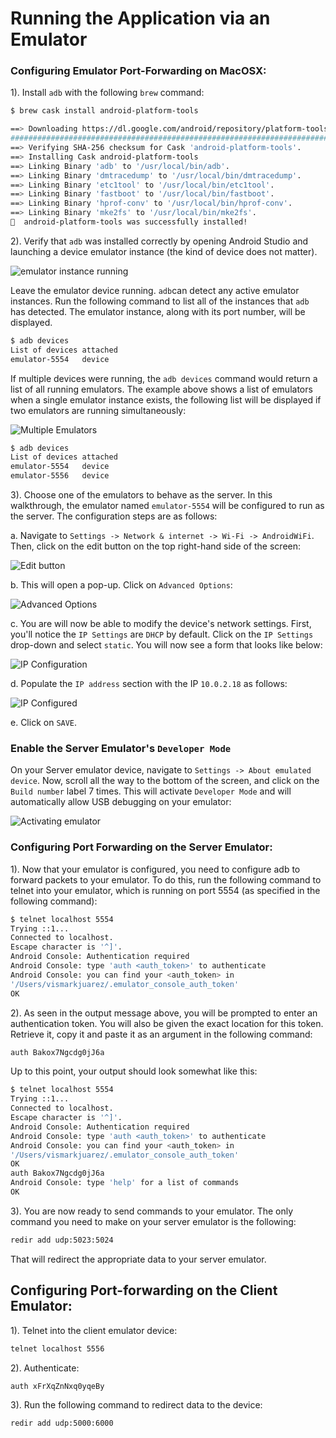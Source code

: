 # Running the Application via an Emulator

### Configuring Emulator Port-Forwarding on MacOSX:

1). Install `adb` with the following `brew` command:

```bash
$ brew cask install android-platform-tools

==> Downloading https://dl.google.com/android/repository/platform-tools_r29.0.6-
######################################################################## 100.0%
==> Verifying SHA-256 checksum for Cask 'android-platform-tools'.
==> Installing Cask android-platform-tools
==> Linking Binary 'adb' to '/usr/local/bin/adb'.
==> Linking Binary 'dmtracedump' to '/usr/local/bin/dmtracedump'.
==> Linking Binary 'etc1tool' to '/usr/local/bin/etc1tool'.
==> Linking Binary 'fastboot' to '/usr/local/bin/fastboot'.
==> Linking Binary 'hprof-conv' to '/usr/local/bin/hprof-conv'.
==> Linking Binary 'mke2fs' to '/usr/local/bin/mke2fs'.
🍺  android-platform-tools was successfully installed!
```

2). Verify that `adb` was installed correctly by opening Android Studio and launching a device emulator instance (the kind of device does not matter).

![emulator instance running](resources/emulatorRunning.png)

Leave the emulator device running. `adb`can detect any active emulator instances. Run the following command to list all of the instances that `adb` has detected.  The emulator instance, along with its port number, will be displayed.

```bash
$ adb devices
List of devices attached
emulator-5554	device
```

If multiple devices were running, the `adb devices` command would return a list of all running emulators. The example above shows a list of emulators when a single emulator instance exists, the following list will be displayed if two emulators are running simultaneously:

![Multiple Emulators](resources/multipleEmulators.png)

```bash
$ adb devices
List of devices attached
emulator-5554	device
emulator-5556	device
```

3). Choose one of the emulators to behave as the server. In this walkthrough, the emulator named `emulator-5554` will be configured to run as the server.  The configuration steps are as follows:

a. Navigate to `Settings -> Network & internet -> Wi-Fi -> AndroidWiFi`.  Then, click on the edit button on the top right-hand side of the screen:

![Edit button](resources/editButton.png)

b. This will open a pop-up. Click on `Advanced Options`:

![Advanced Options](resources/advancedOptions.png)

c. You are will now be able to modify the device's network settings. First, you'll notice the `IP Settings` are `DHCP` by default. Click on the `IP Settings` drop-down and select `static`.  You will now see a form that looks like below:

![IP Configuration](resources/IPConfiguration.png)

d. Populate the `IP address` section with the IP `10.0.2.18` as follows:

![IP Configured](resources/ipAdded.png)

e. Click on `SAVE`.

### Enable the Server Emulator's `Developer Mode`

On your Server emulator device, navigate to `Settings -> About emulated device`.  Now, scroll all the way to the bottom of the screen, and click on the `Build number` label 7 times. This will activate `Developer Mode` and will automatically allow USB debugging on your emulator:

![Activating emulator](resources/developerMode.png)

### Configuring Port Forwarding on the Server Emulator:

1). Now that your emulator is configured, you need to configure adb to forward packets to your emulator.  To do this, run the following command to telnet into your emulator, which is running on port 5554 (as specified in the following command):

```bash
$ telnet localhost 5554
Trying ::1...
Connected to localhost.
Escape character is '^]'.
Android Console: Authentication required
Android Console: type 'auth <auth_token>' to authenticate
Android Console: you can find your <auth_token> in
'/Users/vismarkjuarez/.emulator_console_auth_token'
OK
```

2). As seen in the output message above, you will be prompted to enter an authentication token. You will also be given the exact location for this token. Retrieve it, copy it and paste it as an argument in the following command:

```bash
auth Bakox7Ngcdg0jJ6a
```

Up to this point, your output should look somewhat like this:
```bash
$ telnet localhost 5554
Trying ::1...
Connected to localhost.
Escape character is '^]'.
Android Console: Authentication required
Android Console: type 'auth <auth_token>' to authenticate
Android Console: you can find your <auth_token> in
'/Users/vismarkjuarez/.emulator_console_auth_token'
OK
auth Bakox7Ngcdg0jJ6a
Android Console: type 'help' for a list of commands
OK
```

3). You are now ready to send commands to your emulator. The only command you need to make on your server emulator is the following:

```bash
redir add udp:5023:5024
```

That will redirect the appropriate data to your server emulator.

## Configuring Port-forwarding on the Client Emulator:

1). Telnet into the client emulator device:
```bash
telnet localhost 5556
```

2). Authenticate:

```bash
auth xFrXqZnNxq0yqeBy
```

3). Run the following command to redirect data to the device:
```bash
redir add udp:5000:6000
```

